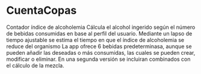 # CuentaCopas
Contador índice de alcoholemia
Cálcula el alcohol ingerido según el número de bebidas consumidas en base al perfil del usuario.
Mediante un lapso de tiempo ajustable se estima el tiempo en que el índice de alcoholemia se reduce del organismo
La app ofrece 6 bebidas predeterminasa, aunque se pueden añadir las deseadas o más consumidas, las cuales se pueden
crear, modificar o eliminar. En una segunda versión se incluiran combinados con el cálculo de la mezcla.


